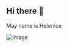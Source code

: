 ## Hi there 👋
May name is Helenice


![image](https://github.com/user-attachments/assets/2d76317b-b989-4e57-908d-3af4d276645f)
